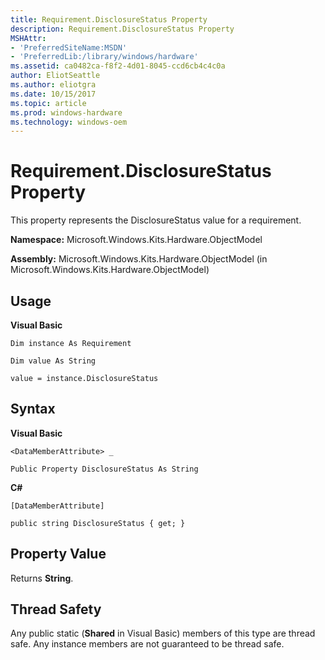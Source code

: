 ```yaml
---
title: Requirement.DisclosureStatus Property
description: Requirement.DisclosureStatus Property
MSHAttr:
- 'PreferredSiteName:MSDN'
- 'PreferredLib:/library/windows/hardware'
ms.assetid: ca0482ca-f8f2-4d01-8045-ccd6cb4c4c0a
author: EliotSeattle
ms.author: eliotgra
ms.date: 10/15/2017
ms.topic: article
ms.prod: windows-hardware
ms.technology: windows-oem
---
```


# Requirement.DisclosureStatus Property


This property represents the DisclosureStatus value for a requirement.

**Namespace:** Microsoft.Windows.Kits.Hardware.ObjectModel

**Assembly:** Microsoft.Windows.Kits.Hardware.ObjectModel (in Microsoft.Windows.Kits.Hardware.ObjectModel)

## <span id="Usage"></span><span id="usage"></span><span id="USAGE"></span>Usage


**Visual Basic**

`Dim instance As Requirement`

`Dim value As String`

`value = instance.DisclosureStatus`

## <span id="Syntax"></span><span id="syntax"></span><span id="SYNTAX"></span>Syntax


**Visual Basic**

`<DataMemberAttribute> _`

`Public Property DisclosureStatus As String`

**C#**

`[DataMemberAttribute]`

`public string DisclosureStatus { get; }`

## <span id="Property_Value"></span><span id="property_value"></span><span id="PROPERTY_VALUE"></span>Property Value


Returns **String**.

## <span id="Thread_Safety"></span><span id="thread_safety"></span><span id="THREAD_SAFETY"></span>Thread Safety


Any public static (**Shared** in Visual Basic) members of this type are thread safe. Any instance members are not guaranteed to be thread safe.

 

 






